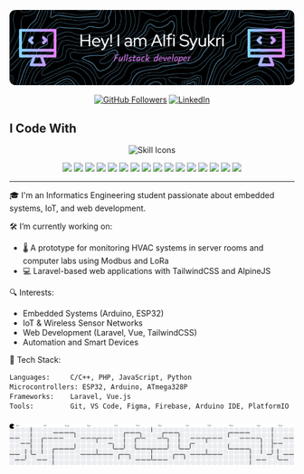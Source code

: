 <p align="center">
  <img src="/img/github-header-image.png" alt="GitHub Header" />
</p>

<p align="center">
  <a href="https://github.com/alfsykr"><img src="https://img.shields.io/github/followers/alfsykr?label=Follow&style=social" alt="GitHub Followers"></a>
  <a href="https://www.linkedin.com/in/alfsykr"><img src="https://img.shields.io/badge/LinkedIn-Connect-blue?logo=linkedin" alt="LinkedIn"></a>
</p>

<h2 align = "left"> I Code With</h2>
<p align="center">
  <img src="https://skillicons.dev/icons?i=cpp,php,js,laravel,vue,tailwind,firebase,py,flask,next,nodejs,react,mongodb,mysql,sqlite" alt="Skill Icons" />
</p>
<p align="center">

  <!-- Skill badges -->
  <img src="https://img.shields.io/badge/C++-00599C?style=for-the-badge&logo=c%2B%2B&logoColor=white" />
  <img src="https://img.shields.io/badge/PHP-777BB4?style=for-the-badge&logo=php&logoColor=white" />
  <img src="https://img.shields.io/badge/JavaScript-F7DF1E?style=for-the-badge&logo=javascript&logoColor=black" />
  <img src="https://img.shields.io/badge/Laravel-F05340?style=for-the-badge&logo=laravel&logoColor=white" />
  <img src="https://img.shields.io/badge/Vue.js-42b883?style=for-the-badge&logo=vue.js&logoColor=white" />
  <img src="https://img.shields.io/badge/TailwindCSS-38bdf8?style=for-the-badge&logo=tailwind-css&logoColor=white" />
  <img src="https://img.shields.io/badge/ESP32-003B71?style=for-the-badge&logo=espressif&logoColor=white" />
  <img src="https://img.shields.io/badge/Firebase-FFCA28?style=for-the-badge&logo=firebase&logoColor=black" />
  <img src="https://img.shields.io/badge/Python-FFD43B?style=for-the-badge&logo=python&logoColor=blue"/>
  <img src="https://img.shields.io/badge/Flask-000000?style=for-the-badge&logo=flask&logoColor=white"/>
  <img src="https://img.shields.io/badge/next%20js-000000?style=for-the-badge&logo=nextdotjs&logoColor=white"/>
  <img src="https://img.shields.io/badge/Node%20js-339933?style=for-the-badge&logo=nodedotjs&logoColor=white"/>
  <img src="https://img.shields.io/badge/React-20232A?style=for-the-badge&logo=react&logoColor=61DAFB"/>
  <img src="https://img.shields.io/badge/MongoDB-4EA94B?style=for-the-badge&logo=mongodb&logoColor=white"/>
  <img src="https://img.shields.io/badge/MySQL-005C84?style=for-the-badge&logo=mysql&logoColor=white"/>
  <img src="https://img.shields.io/badge/Sqlite-003B57?style=for-the-badge&logo=sqlite&logoColor=white"/>
  
</p>

---

🎓 I'm an Informatics Engineering student passionate about embedded systems, IoT, and web development.

🛠️ I’m currently working on:

- 🌡️ A prototype for monitoring HVAC systems in server rooms and computer labs using Modbus and LoRa
- 💻 Laravel-based web applications with TailwindCSS and AlpineJS

🔍 Interests:

- Embedded Systems (Arduino, ESP32)
- IoT & Wireless Sensor Networks
- Web Development (Laravel, Vue, TailwindCSS)
- Automation and Smart Devices

🧰 Tech Stack:

```bash
Languages:     C/C++, PHP, JavaScript, Python
Microcontrollers: ESP32, Arduino, ATmega328P
Frameworks:    Laravel, Vue.js
Tools:         Git, VS Code, Figma, Firebase, Arduino IDE, PlatformIO
```

###

<picture>
  <source media="(prefers-color-scheme: dark)" srcset="https://raw.githubusercontent.com/alfsykr/alfsykr/output/pacman-contribution-graph-dark.svg">
  <source media="(prefers-color-scheme: light)" srcset="https://raw.githubusercontent.com/alfsykr/alfsykr/output/pacman-contribution-graph.svg">
  <img alt="pacman contribution graph" src="https://raw.githubusercontent.com/alfsykr/alfsykr/output/pacman-contribution-graph.svg">
</picture>

###